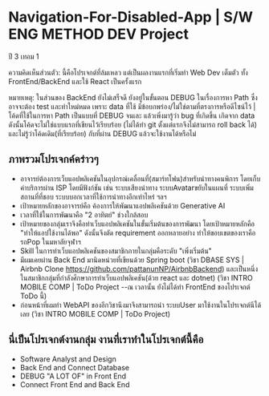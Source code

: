  # Navigation-For-Disabled-App | S/W ENG METHOD DEV Project
ปี 3 เทอม 1

ความคิดเห็นส่วนตัว: นี้คือโปรเจกต์ที่ล้มเหลว แต่เป็นผลงานแรกที่เริ่มทำ Web Dev เต็มตัว ทั้ง FrontEnd/BackEnd และใช้ React เป็นครั้งแรก

หมายเหตุ: ในส่วนของ BackEnd ยังไม่เสร็จดี ยังอยู่ในขั้นตอน DEBUG ในเรื่องการหา Path ซึ่งอาจจะต้อง test และทำใหม่หมด เพราะ data ที่ใช้ มีข้อบกพร่อง/ไม่ใช่ตามที่ตรงการหรือดีไซน์ไว้ | โค้ดที่ใช้ในการหา Path เป็นแบบที่ DEBUG จนเละ แล้วเพิ่งมารู้ว่า bug ที่เกิดขึ้น เกิดจาก data ดังนั้นโค้ดจะไม่ใช่แบบแรกที่เขียนไว้เรียบร้อย (ไม่ได้ทำ git ตั้งแต่แรกจึงไม่สามารถ roll back ได้) และไม่รู้ว่าโค้ดเดิม(ที่เรียบร้อย) กับที่ผ่าน DEBUG แล้วจะใช้งานได้หรือไม่

## ภาพรวมโปรเจกค์คร่าวๆ
- อาจารย์ต้องการเว็บแอปพลิเคชันในอุปกรณ์เคลื่อนที่(สมาร์ทโฟน)สำหรับนำทางคนพิการ โดยเก็บค่าบริการผ่าน ISP โดยมีฟังก์ชัน เช่น ระบบเสียงนำทาง ระบบAvatarขยับในแผนที่ ระบบเพิ่มสถานที่ที่ชอบ ระบบบอกเวลาที่ใช้การนำทางอีกเท่าไหร่ ฯลฯ
- เป้าหมายหลักของอาจารย์คือ ค้องการให้พัฒนาแอปพลิเคชันด้วย Generative AI
- เวลาที่ใช้ในการพัฒนาคือ "2 อาทิตย์" ช่วงใกล้สอบ
- เป้าหมายของกลุ่มเราจึงคือทำเว็บแอปพลิเคชันในขั้นเริ่มต้นของการพัฒนา โดยเป้าหมายหลักคือ "ทำให้แอปใช้งานได้พอ" ดังนั้นจึงตัด requirement ออกหลายอย่าง ทำให้ขอบเขตของเราคือ รถPop ในมหาลัยจุฬาฯ
- Skill ในการทำเว็บแอปพลิเคชันของสมาชิกภายในกลุ่มคือระดับ "เพิ่งเริ่มต้น"
- มีผมเคยผ่าน Back End มานิดหน่วยที่เขียนด้วย Spring boot (วิชา DBASE SYS | Airbnb Clone https://github.com/pattanunNP/AirbnbBackend) และเป็นหนึ่งในสมาชิกกลุ่มที่กำลังศึกษาการทำเว็บแอปพลิเคชัน(ด้วย react และ dotnet) (วิชา INTRO MOBILE COMP | ToDo Project --ณ เวลานั้น ยังไม่ได้ทำ FrontEnd ของโปรเจกต์ ToDo นี้)
- ก่อนหน้าที่ผมทำ WebAPI ของอีกวิชานึงมาจึงสามารถนำ ระบบUser มาใช้งานในโปรเจกต์นีได้เลย (วิชา INTRO MOBILE COMP | ToDo Project)

## นี่เป็นโปรเจกต์งานกลุ่ม งานที่เราทำในโปรเจกต์นี้คือ
- Software Analyst and Design
- Back End and Connect Database
- DEBUG "A LOT OF" in Front End
- Connect Front End and Back End
